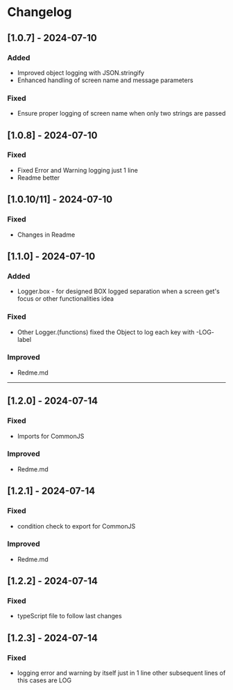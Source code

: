 # Changelog

## [1.0.7] - 2024-07-10
### Added
- Improved object logging with JSON.stringify
- Enhanced handling of screen name and message parameters

### Fixed
- Ensure proper logging of screen name when only two strings are passed


## [1.0.8] - 2024-07-10
### Fixed
- Fixed Error and Warning logging just 1 line
- Readme better

## [1.0.10/11] - 2024-07-10
### Fixed
- Changes in Readme

## [1.1.0] - 2024-07-10
### Added
- Logger.box - for designed BOX logged separation when a screen get's focus or other functionalities idea

### Fixed
- Other Logger.(functions) fixed the Object to log each key with -LOG- label

### Improved
- Redme.md

__________________________


## [1.2.0] - 2024-07-14

### Fixed
- Imports for CommonJS

### Improved
- Redme.md


## [1.2.1] - 2024-07-14

### Fixed
- condition check to export for CommonJS

### Improved
- Redme.md


## [1.2.2] - 2024-07-14

### Fixed
- typeScript file to follow last changes

## [1.2.3] - 2024-07-14

### Fixed
- logging error and warning by itself just in 1 line other subsequent lines of this cases are LOG
